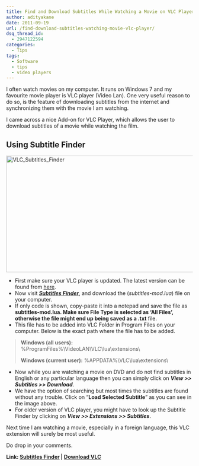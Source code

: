 ```yaml
---
title: Find and Download Subtitles While Watching a Movie on VLC Player!
author: adityakane
date: 2011-09-19
url: /find-download-subtitles-watching-movie-vlc-player/
dsq_thread_id:
  - 2947122594
categories:
  - Tips
tags:
  - Software
  - tips
  - video players
---
```

I often watch movies on my computer. It runs on Windows 7 and my favourite movie player is VLC player (Video Lan). One very useful reason to do so, is the feature of downloading subtitles from the internet and synchronizing them with the movie I am watching.

I came across a nice Add-on for VLC Player, which allows the user to download subtitles of a movie while watching the film.

## Using Subtitle Finder

[<img style="background-image: none; padding-left: 0px; padding-right: 0px; display: inline; padding-top: 0px; border: 0px;" title="VLC_Subtitles_Finder" src="http://cdn.devilsworkshop.org/files/2011/09/VLC_Subtitles_Finder_thumb.png" alt="VLC_Subtitles_Finder" width="550" height="314" border="0" />][1]

  * First make sure your VLC player is updated. The latest version can be found from <a href="http://www.videolan.org/vlc/download-windows.html" onclick="_gaq.push(['_trackEvent', 'outbound-article', 'http://www.videolan.org/vlc/download-windows.html', 'here']);" >here</a>.
  * Now visit ***<a href="http://addons.videolan.org/content/show.php/Subtitles+finder+1.04?content=141787" onclick="_gaq.push(['_trackEvent', 'outbound-article', 'http://addons.videolan.org/content/show.php/Subtitles+finder+1.04?content=141787', 'Subtitles Finder']);" >Subtitles Finder</a>***, and download the (*subtitles-mod.lua*) file on your computer.
  * If only code is shown, copy-paste it into a notepad and save the file as **subtitles-mod.lua. **Make sure File Type is selected as ‘All Files’, otherwise the file might end up being saved as a** .txt** file.
  * This file has to be added into VLC Folder in Program Files on your computer. Below is the exact path where the file has to be added.

> **Windows (all users):** %ProgramFiles%\VideoLAN\VLC\lua\extensions\
> 
> **Windows (current user):** %APPDATA%\VLC\lua\extensions\

  * Now while you are watching a movie on DVD and do not find subtitles in English or any particular language then you can simply click on ***View >> Subtitles >> Download***.
  * We have the option of searching but most times the subtitles are found without any trouble. Click on “**Load Selected Subtitle**” as you can see in the image above.
  * For older version of VLC player, you might have to look up the Subtitle Finder by clicking on ***View >> Extensions >> Subtitles***.

Next time I am watching a movie, especially in a foreign language, this VLC extension will surely be most useful.

Do drop in your comments.

**Link: <a href="http://addons.videolan.org/content/show.php/Subtitles+finder+1.04?content=141787" onclick="_gaq.push(['_trackEvent', 'outbound-article', 'http://addons.videolan.org/content/show.php/Subtitles+finder+1.04?content=141787', 'Subtitles Finder']);" >Subtitles Finder</a> | <a href="http://www.videolan.org/vlc/download-windows.html" onclick="_gaq.push(['_trackEvent', 'outbound-article', 'http://www.videolan.org/vlc/download-windows.html', 'Download VLC']);" >Download VLC</a>**

 [1]: http://cdn.devilsworkshop.org/files/2011/09/VLC_Subtitles_Finder.png
